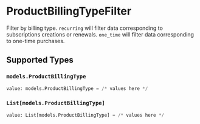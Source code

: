 # ProductBillingTypeFilter

Filter by billing type. `recurring` will filter data corresponding to subscriptions creations or renewals. `one_time` will filter data corresponding to one-time purchases.


## Supported Types

### `models.ProductBillingType`

```python
value: models.ProductBillingType = /* values here */
```

### `List[models.ProductBillingType]`

```python
value: List[models.ProductBillingType] = /* values here */
```

